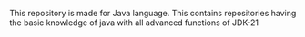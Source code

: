 This repository is made for Java language. This contains repositories having the basic knowledge of java with all advanced functions of JDK-21
